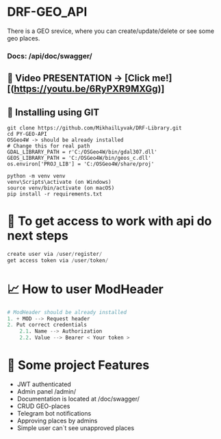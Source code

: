 # DRF-GEO_API
There is a GEO srevice, where you can create/update/delete or see some geo places.

### Docs: /api/doc/swagger/


## 🎥 Video PRESENTATION ->   [Click me!][(https://youtu.be/6RyPXR9MXGg)]


## 💼 Installing using GIT
```
git clone https://github.com/MikhailLyvak/DRF-Library.git
cd PY-GEO-API
OSGeo4W -> should be already installed
# Change this for real path
GDAL_LIBRARY_PATH = r'C:/OSGeo4W/bin/gdal307.dll'
GEOS_LIBRARY_PATH = 'C:/OSGeo4W/bin/geos_c.dll'
os.environ['PROJ_LIB'] = 'C:/OSGeo4W/share/proj'

python -m venv venv
venv\Scripts\activate (on Windows)
source venv/bin/activate (on macOS)
pip install -r requirements.txt
```


# 🤟 To get access to work with api do next steps
```python
create user via /user/register/
get access token via /user/token/
```

# 📈 How to user ModHeader
```python
# ModHeader should be already installed
1. + MOD --> Request header
2. Put correct credentials
    2.1. Name --> Authorization
    2.2. Value --> Bearer < Your token >
```

# 📜 Some project Features
- JWT authenticated
- Admin panel /admin/
- Documentation is located at /doc/swagger/
- CRUD GEO-places
- Telegram bot notifications
- Approving places by admins
- Simple user can`t see unapproved places
